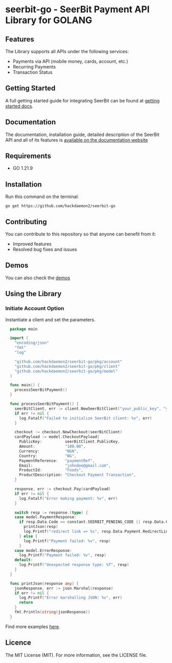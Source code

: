 # seerbit-go - SeerBit Payment API Library for GOLANG

## Features

The Library supports all APIs under the following services:

* Payments via API (mobile money, cards, account, etc.)
* Recurring Payments
* Transaction Status

## Getting Started

A full getting started guide for integrating SeerBit can be found at [getting started docs](https://doc.seerbit.com).

## Documentation

The documentation, installation guide, detailed description of the SeerBit API and all of its features is [available on the documentation website](https://doc.seerbit.com/api/library)

## Requirements

* GO 1.21.9

## Installation

Run this command on the terminal:

```code
go get https://github.com/hackdaemon2/seerbit-go
```

## Contributing

You can contribute to this repository so that anyone can benefit from it:

* Improved features
* Resolved bug fixes and issues

## Demos  

You can also check the [demos](https://github.com/hackdaemon2/seerbit-go/tree/master/demos)

## Using the Library

### Initiate Account Option

Instantiate a client and set the parameters.

```go
  package main

  import (
    "encoding/json"
    "fmt"
    "log"

    "github.com/hackdaemon2/seerbit-go/pkg/account"
    "github.com/hackdaemon2/seerbit-go/pkg/client"
    "github.com/hackdaemon2/seerbit-go/pkg/model"
  )

  func main() {
    processSeerBitPayment()
  }

  func processSeerBitPayment() {
    seerBitClient, err := client.NewSeerBitClient("your_public_key", "your_private_key")
    if err != nil {
      log.Fatalf("Failed to initialize SeerBit client: %v", err)
    }

    checkout := checkout.NewCheckout(seerBitClient)
    cardPayload := model.CheckoutPayload{
      PublicKey:          seerBitClient.PublicKey,
      Amount:             "100.00",
      Currency:           "NGN",
      Country:            "NG",
      PaymentReference:   "paymentRef",
      Email:              "johndoe@gmail.com",
      ProductId:          "Foods",
      ProductDescription: "Checkout Payment Transaction",
    }

    response, err := checkout.Pay(cardPayload)
    if err != nil {
      log.Fatalf("Error making payment: %v", err)
    }

    switch resp := response.(type) {
    case model.PaymentResponse:
      if resp.Data.Code == constant.SEERBIT_PENDING_CODE || resp.Data.Code == constant.SEERBIT_SUCCESS_CODE {
        printJson(resp)
        log.Printf("redirect link => %s", resp.Data.Payment.RedirectLink)
      } else {
        log.Printf("Payment failed: %v", resp)
      }
    case model.ErrorResponse:
      log.Printf("Payment failed: %v", resp)
    default:
      log.Printf("Unexpected response type: %T", resp)
    }
  }

  func printJson(response any) {
    jsonResponse, err := json.Marshal(response)
    if err != nil {
      log.Printf("Error marshalling JSON: %v", err)
      return
    }
    fmt.Println(string(jsonResponse))
  }

```

Find more examples [here](https://github.com/hackdaemon2/seerbit-go/tree/master/demos).

## Licence

The MIT License (MIT). For more information, see the LICENSE file.
